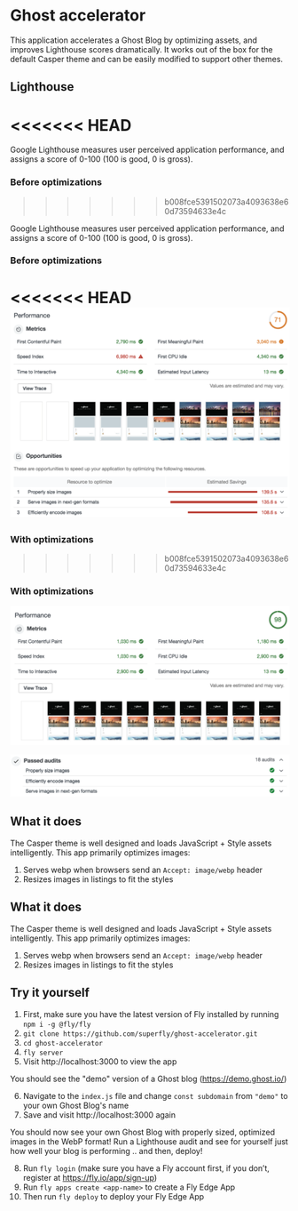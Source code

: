 # Ghost accelerator

This application accelerates a Ghost Blog by optimizing assets, and improves Lighthouse scores dramatically. It works out of the box for the default Casper theme and can be easily modified to support other themes.

## Lighthouse
<<<<<<< HEAD
=======

Google Lighthouse measures user perceived application performance, and assigns a score of 0-100 (100 is good, 0 is gross). 

### Before optimizations
>>>>>>> b008fce5391502073a4093638e60d73594633e4c

Google Lighthouse measures user perceived application performance, and assigns a score of 0-100 (100 is good, 0 is gross). 

### Before optimizations

<<<<<<< HEAD
![Ghost Performance Score Before](images/GhostLHBefore@2x.png "Ghost Performance Score Before")
=======
### With optimizations
>>>>>>> b008fce5391502073a4093638e60d73594633e4c

### With optimizations

![Ghost Performance Score After](images/GhostLHAfter@2x.png "Ghost Performance Score After")

![Ghost Performance Score After](images/GhostLHAfter2@2x.png "Ghost Performance Score After")

## What it does

The Casper theme is well designed and loads JavaScript + Style assets intelligently. This app primarily optimizes images:

1. Serves webp when browsers send an `Accept: image/webp` header
2. Resizes images in listings to fit the styles

## What it does

The Casper theme is well designed and loads JavaScript + Style assets intelligently. This app primarily optimizes images:

1. Serves webp when browsers send an `Accept: image/webp` header
2. Resizes images in listings to fit the styles

## Try it yourself

1. First, make sure you have the latest version of Fly installed by running `npm i -g @fly/fly`
2. `git clone https://github.com/superfly/ghost-accelerator.git`
3. `cd ghost-accelerator`
4. `fly server`
5. Visit http://localhost:3000 to view the app

You should see the "demo" version of a Ghost blog (https://demo.ghost.io/)

6. Navigate to the `index.js` file and change `const subdomain` from `"demo"` to your own Ghost Blog's name
7. Save and visit http://localhost:3000 again

You should now see your own Ghost Blog with properly sized, optimized images in the WebP format! Run a Lighthouse audit and see for yourself just how well your blog is performing .. and then, deploy!

8. Run `fly login` (make sure you have a Fly account first, if you don’t, register at https://fly.io/app/sign-up)
9. Run `fly apps create <app-name>` to create a Fly Edge App
10. Then run `fly deploy` to deploy your Fly Edge App